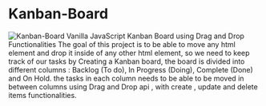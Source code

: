 # Kanban-Board
![Kanban-Board](https://i.imgur.com/x3sM4IZ.png)
Vanilla JavaScript Kanban Board using  Drag and Drop Functionalities 
The goal of this project is to be able to move any html element and drop it inside of any other html element, so we need to keep track of our tasks by Creating a  Kanban board, the board is divided into different columns : Backlog (To do), In Progress (Doing), Complete (Done) and On Hold. the tasks in each column needs to be able to be moved in between columns  using  Drag and Drop api , with create , update and delete items functionalities.
